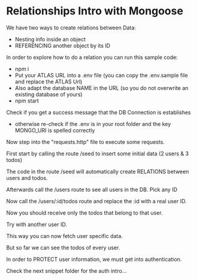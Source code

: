 # Relationships Intro with Mongoose

We have two ways to create relations between Data:
- Nesting info inside an object
- REFERENCING another object by its ID

In order to explore how to do a relation you can run this sample code:

- npm i
- Put your ATLAS URL into a .env file (you can copy the .env.sample file and replace the ATLAS Url)
- Also adapt the database NAME in the URL (so you do not overwrite an existing database of yours)
- npm start

Check if you get a success message that the DB Connection is establishes
  - otherwise re-check if the .env is in your root folder and the key MONGO_URI is spelled correctly

Now step into the "requests.http" file to execute some requests.

First start by calling the route /seed to insert some initial data (2 users & 3 todos)

The code in the route /seed will automatically create RELATIONS between users and todos.

Afterwards call the /users route to see all users in the DB. Pick any ID

Now call the /users/:id/todos route and replace the :id with a real user ID.

Now you should receive only the todos that belong to that user.

Try with another user ID.

This way you can now fetch user specific data.

But so far we can see the todos of every user.

In order to PROTECT user information, we must get into authentication.

Check the next snippet folder for the auth intro...
